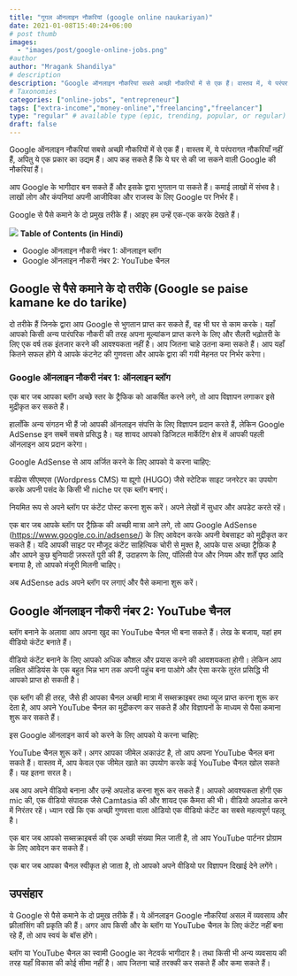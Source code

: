 ```yaml
---
title: "गूगल ऑनलाइन नौकरियां (google online naukariyan)"
date: 2021-01-08T15:40:24+06:00
# post thumb
images:
  - "images/post/google-online-jobs.png"
#author
author: "Mragank Shandilya"
# description
description: "Google ऑनलाइन नौकरियां सबसे अच्छी नौकरियों में से एक हैं। वास्तव में, ये परंपरागत नौकरियाँ नहीं हैं, अपितु ये एक प्रकार का उद्यम हैं। आप कह सकते हैं कि ये घर से की जा सकने वाली Google की नौकरियां हैं।"
# Taxonomies
categories: ["online-jobs", "entrepreneur"]
tags: ["extra-income","money-online","freelancing","freelancer"]
type: "regular" # available type (epic, trending, popular, or regular)
draft: false
---
```


Google ऑनलाइन नौकरियां सबसे अच्छी नौकरियों में से एक हैं। वास्तव में, ये परंपरागत नौकरियाँ नहीं हैं, अपितु ये एक प्रकार का उद्यम हैं। आप कह सकते हैं कि ये घर से की जा सकने वाली Google की नौकरियां हैं। 

आप Google के भागीदार बन सकते हैं और इसके द्वारा भुगतान पा सकते हैं। कमाई लाखों में संभव है। लाखों लोग और कंपनियां अपनी आजीविका और राजस्व के लिए Google पर निर्भर हैं।

Google से पैसे कमाने के दो प्रमुख तरीके हैं। आइए हम उन्हें एक-एक करके देखते हैं।

<div class="toc-mak">
<img src="../../../images/pencil.png">
<b>Table of Contents (in Hindi)</b>
<ul>
<li>Google ऑनलाइन नौकरी नंबर 1: ऑनलाइन ब्लॉग</li>
<li>Google ऑनलाइन नौकरी नंबर 2: YouTube चैनल</li>
</ul>
</div>

## Google से पैसे कमाने के दो तरीके (Google se paise kamane ke do tarike)

दो तरीके हैं जिनके द्वारा आप Google से भुगतान प्राप्त कर सकते हैं, वह भी घर से काम करके। यहाँ आपको किसी अन्य पारंपरिक नौकरी की तरह अपना मूल्यांकन प्राप्त करने के लिए और सैलरी भढ़ोतरी के लिए एक वर्ष तक इंतजार करने की आवश्यकता नहीं है। आप जितना चाहे उतना कमा सकते हैं। आप यहाँ कितने सफल होंगे ये आपके कंटनेट की गुणवत्ता और आपके द्वारा की गयी मेहनत पर निर्भर करेगा। 

### Google ऑनलाइन नौकरी नंबर 1: ऑनलाइन ब्लॉग

एक बार जब आपका ब्लॉग अच्छे स्तर के ट्रैफिक को आकर्षित करने लगे, तो आप विज्ञापन लगाकर इसे मुद्रीकृत कर सकते हैं।

हालाँकि अन्य संगठन भी हैं जो आपकी ऑनलाइन संपत्ति के लिए विज्ञापन प्रदान करते हैं, लेकिन Google AdSense इन सबमें सबसे प्रसिद्ध है। यह शायद आपको डिजिटल मार्केटिंग क्षेत्र में आपकी पहली ऑनलाइन आय प्रदान करेगा।

Google AdSense से आय अर्जित करने के लिए आपको ये करना चाहिए:

वर्डप्रेस सीएमएस (Wordpress CMS) या ह्यूगो (HUGO) जैसे स्टेटिक साइट जनरेटर का उपयोग करके अपनी पसंद के किसी भी niche पर एक ब्लॉग बनाएं।

नियमित रूप से अपने ब्लॉग पर कंटेंट पोस्ट करना शुरू करें। अपने लेखों में सुधार और अपडेट करते रहें।

एक बार जब आपके ब्लॉग पर ट्रैफ़िक की अच्छी मात्रा आने लगे, तो आप Google AdSense (https://www.google.co.in/adsense/) के लिए आवेदन करके अपनी वेबसाइट को मुद्रीकृत कर सकते हैं। यदि आपकी साइट पर मौजूद कंटेंट साहित्यिक चोरी से मुक्त है, आपके पास अच्छा ट्रैफ़िक है और आपने कुछ बुनियादी ज़रूरतें पूरी की हैं, उदाहरण के लिए, पॉलिसी पेज और नियम और शर्तें पृष्ठ आदि बनाया है, तो आपको मंजूरी मिलनी चाहिए।

अब AdSense ads अपने ब्लॉग पर लगाएं और पैसे कमाना शुरू करें।


## Google ऑनलाइन नौकरी नंबर 2: YouTube चैनल

ब्लॉग बनाने के अलावा आप अपना खुद का YouTube चैनल भी बना सकते हैं। लेख के बजाय, यहां हम वीडियो कंटेंट बनाते हैं।

वीडियो कंटेंट बनाने के लिए आपको अधिक कौशल और प्रयास करने की आवशयकता होगी। लेकिन आप लक्षित ऑडियंस के एक बहुत भिन्न भाग तक अपनी पहुंच बना पाओगे और ऐसा करके तुरंत प्रसिद्धि भी आपको प्राप्त हो सकती है।

एक ब्लॉग की ही तरह, जैसे ही आपका चैनल अच्छी मात्रा में सब्सक्राइबर तथा व्यूज प्राप्त करना शुरू कर देता है, आप अपने YouTube चैनल का मुद्रीकरण कर सकते हैं और विज्ञापनों के माध्यम से पैसा कमाना शुरू कर सकते हैं।

इस Google ऑनलाइन कार्य को करने के लिए आपको ये करना चाहिए:

YouTube चैनल शुरू करें। अगर आपका जीमेल अकाउंट है, तो आप अपना YouTube चैनल बना सकते हैं। वास्तव में, आप केवल एक जीमेल खाते का उपयोग करके कई YouTube चैनल खोल सकते हैं। यह इतना सरल है।

अब आप अपने वीडियो बनाना और उन्हें अपलोड करना शुरू कर सकते हैं। आपको आवश्यकता होगी एक mic की, एक वीडियो संपादक जैसे Camtasia की और शायद एक कैमरा की भी। वीडियो अपलोड करने में निरंतर रहें। ध्यान रखें कि एक अच्छी गुणवत्ता वाला ऑडियो एक वीडियो कंटेंट का सबसे महत्वपूर्ण पहलू है।

एक बार जब आपको सब्सक्राइबर्स की एक अच्छी संख्या मिल जाती है, तो आप YouTube पार्टनर प्रोग्राम के लिए आवेदन कर सकते हैं।

एक बार जब आपका चैनल स्वीकृत हो जाता है, तो आपको अपने वीडियो पर विज्ञापन दिखाई देने लगेंगे।


## उपसंहार

ये Google से पैसे कमाने के दो प्रमुख तरीके हैं। ये ऑनलाइन Google नौकरियां असल में व्यवसाय और फ्रीलांसिंग की प्रकृति की हैं। अगर आप किसी और के ब्लॉग या YouTube चैनल के लिए कंटेंट नहीं बना रहे हैं, तो आप स्वयं के बॉस होंगे।

ब्लॉग या YouTube चैनल का स्वामी Google का नेटवर्क भागीदार है। तथा किसी भी अन्य व्यवसाय की तरह यहाँ विकास की कोई सीमा नहीं है। आप जितना चाहें तरक्की कर सकते हैं और कमा सकते हैं।
